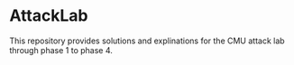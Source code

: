 # AttackLab

This repository provides solutions and explinations for the CMU attack lab through phase 1 to phase 4. 
